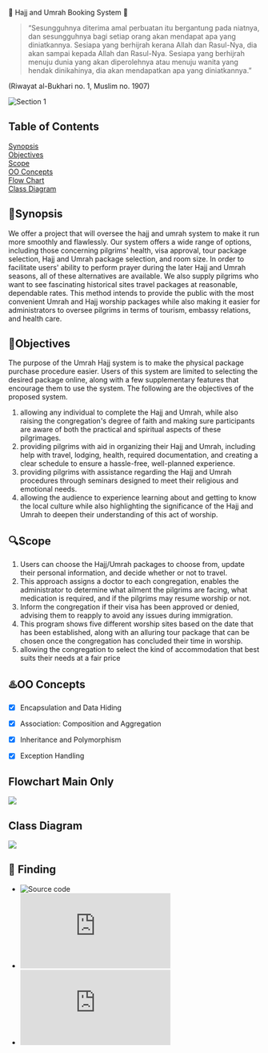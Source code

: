 🕋 Hajj and Umrah Booking System 🕌
> “Sesungguhnya diterima amal perbuatan itu bergantung pada niatnya, dan sesungguhnya bagi setiap orang akan mendapat apa yang diniatkannya. Sesiapa yang berhijrah kerana Allah dan Rasul-Nya, dia akan sampai kepada Allah dan Rasul-Nya. Sesiapa yang berhijrah menuju dunia yang akan diperolehnya atau menuju wanita yang hendak dinikahinya, dia akan mendapatkan apa yang diniatkannya.”

(Riwayat al-Bukhari no. 1, Muslim no. 1907)

<img alt="Section 1" src="https://github.com/jjn7702/SECJ2154-OOP/blob/main/Submission/sec04_23242/Cem%20%26%20Hebak/Mantap.gif">

## Table of Contents
[Synopsis](#synopsis)           
[Objectives](#objectives)            
[Scope](#scope)  
[OO Concepts](#oo-concepts)  
[Flow Chart](#flowchart)    
[Class Diagram](#class-diagram)    

## 📝Synopsis 
We offer a project that will oversee the hajj and umrah system to make it run more smoothly and flawlessly. Our system offers a wide range of options, including those concerning pilgrims' health, visa approval, tour package selection, Hajj and Umrah package selection, and room size. In order to facilitate users' ability to perform prayer during the later Hajj and Umrah seasons, all of these alternatives are available. We also supply pilgrims who want to see fascinating historical sites travel packages at reasonable, dependable rates. This method intends to provide the public with the most convenient Umrah and Hajj worship packages while also making it easier for administrators to oversee pilgrims in terms of tourism, embassy relations, and health care.


## 🎯Objectives 
The purpose of the Umrah Hajj system is to make the physical package purchase procedure easier. Users of this system are limited to selecting the desired package online, along with a few supplementary features that encourage them to use the system. The following are the objectives of the proposed system.
1) allowing any individual to complete the Hajj and Umrah, while also raising the congregation's degree of faith and making sure participants are aware of both the practical and spiritual aspects of these pilgrimages.
2) providing pilgrims with aid in organizing their Hajj and Umrah, including help with travel, lodging, health, required documentation, and creating a clear schedule to ensure a hassle-free, well-planned experience.
3) providing pilgrims with assistance regarding the Hajj and Umrah procedures through seminars designed to meet their religious and emotional needs.
4) allowing the audience to experience learning about and getting to know the local culture while also highlighting the significance of the Hajj and Umrah to deepen their understanding of this act of worship.


## 🔍Scope 
1) Users can choose the Hajj/Umrah packages to choose from, update their personal information, and decide whether or not to travel.
2) This approach assigns a doctor to each congregation, enables the administrator to determine what ailment the pilgrims are facing, what medication is required, and if the pilgrims may resume worship or not.
3) Inform the congregation if their visa has been approved or denied, advising them to reapply to avoid any issues during immigration.
4) This program shows five different worship sites based on the date that has been established, along with an alluring tour package that can be chosen once the congregation has concluded their time in worship.
5) allowing the congregation to select the kind of accommodation that best suits their needs at a fair price

## ♨️OO Concepts
- [x] Encapsulation and Data Hiding  
- [x] Association: Composition and Aggregation
- [x] Inheritance and Polymorphism
- [x] Exception Handling


## Flowchart Main Only
![](https://github.com/jjn7702/SECJ2154-OOP/blob/main/Submission/sec04_23242/Cem%20%26%20Hebak/Class%20Diagram-FlowChart%20Main.drawio.png)

## Class Diagram
![](https://github.com/jjn7702/SECJ2154-OOP/blob/main/Submission/sec04_23242/Cem%20%26%20Hebak/Class%20Diagram-V2.drawio.png)

## 📂 Finding
- ![Source code]([https://github.com/jjn7702/SECJ2154-OOP/tree/main/Submission/sec04_23242/Group2/Source_Code](https://github.com/jjn7702/SECJ2154-OOP/tree/main/Submission/sec04_23242/Cem%20%26%20Hebak/Source%20FIle))
- ![Report](https://github.com/jjn7702/SECJ2154-OOP/blob/main/Submission/sec04_23242/Group2/Project%20Report%20-%20Group2%20(Section%2004).pdf)
- ![Slide](https://github.com/jjn7702/SECJ2154-OOP/blob/main/Submission/sec04_23242/Group2/Slide%20OOP%20Project.pdf)
